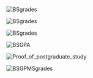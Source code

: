 
![BSgrades](../assets//img/cv/BSch.jpg)


<div STYLE="page-break-after: always;"></div>

![BSgrades](../assets//img/cv/BS.jpg)


<div STYLE="page-break-after: always;"></div>


![BSgrades](../assets//img/cv/BSgrades.jpg)


<div STYLE="page-break-after: always;"></div>


![BSGPA](../assets//img/cv/BSGPA.jpg)



<div STYLE="page-break-after: always;"></div>



![Proof_of_postgraduate_study](../assets//img/cv/Proof_of_postgraduate_study.jpg)

<div STYLE="page-break-after: always;"></div>



![BSGPMSgrades](../assets//img/cv/MSgrades.jpg)



